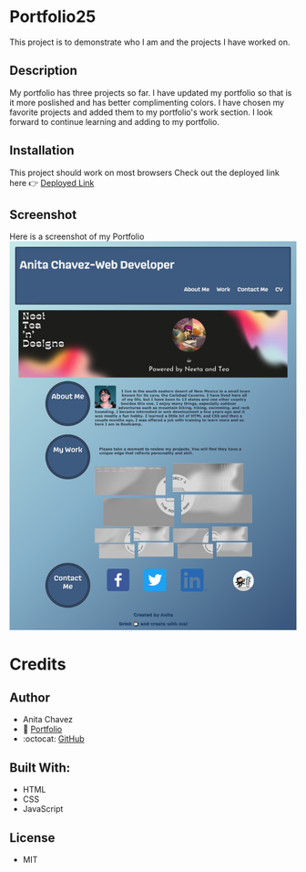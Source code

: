 # Portfolio25
This project is to demonstrate who I am and the projects I have worked on. 
## Description
My portfolio has three projects so far. I have updated my portfolio so that is it more poslished and has better complimenting colors. I have chosen my favorite projects and added them to my portfolio's work section. I look forward to continue learning and adding to my portfolio.
## Installation
This project should work on most browsers
Check out the deployed link here :point_right: [Deployed Link](https://neeta525.github.io/Portfolio25/)

## Screenshot
Here is a screenshot of my Portfolio
![alt text](assets/portfolioSS.png)

# Credits

## Author
- Anita Chavez
- :briefcase: [Portfolio](https://neeta525.github.io/Portfolio25/)
- :octocat: [GitHub](https://github.com/Neeta525)


## Built With:
- HTML
- CSS
- JavaScript

## License

- MIT
